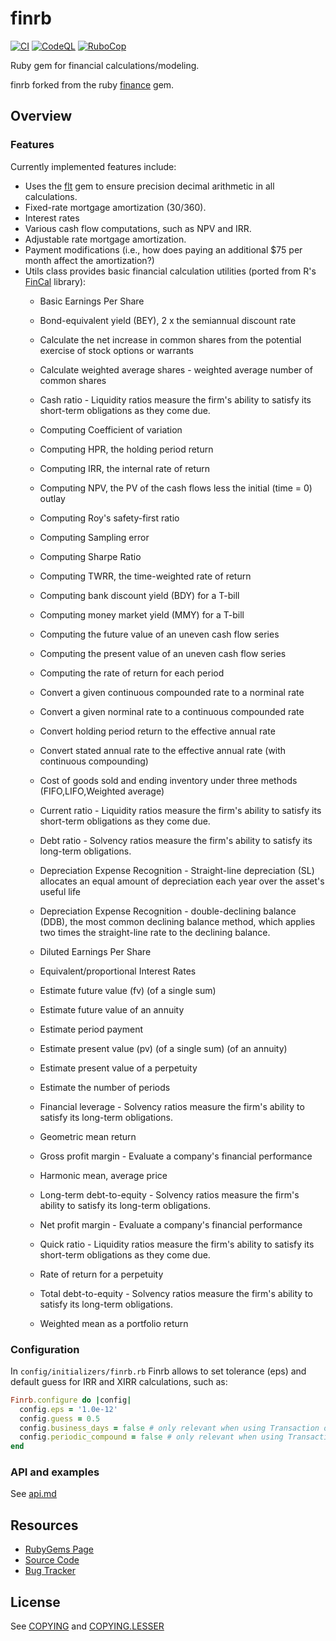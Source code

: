 # finrb

[![CI](https://github.com/ncs1/finrb/actions/workflows/ci.yml/badge.svg?branch=master)](https://github.com/ncs1/finrb/actions/workflows/ci.yml)
[![CodeQL](https://github.com/ncs1/finrb/actions/workflows/codeql.yml/badge.svg)](https://github.com/ncs1/finrb/actions/workflows/codeql.yml)
[![RuboCop](https://github.com/ncs1/finrb/actions/workflows/rubocop.yml/badge.svg)](https://github.com/ncs1/finrb/actions/workflows/rubocop.yml)

Ruby gem for financial calculations/modeling.

finrb forked from the ruby [finance](https://github.com/Edward-Intelligence/finance) gem.

## Overview

### Features

Currently implemented features include:

* Uses the [flt](https://github.com/jgoizueta/flt) gem to ensure precision decimal arithmetic in all calculations.
* Fixed-rate mortgage amortization (30/360).
* Interest rates
* Various cash flow computations, such as NPV and IRR.
* Adjustable rate mortgage amortization.
* Payment modifications (i.e., how does paying an additional $75 per month affect the amortization?)
* Utils class provides basic financial calculation utilities (ported from R's [FinCal](https://github.com/felixfan/FinCal) library):
  * Basic Earnings Per Share

  * Bond-equivalent yield (BEY), 2 x the semiannual discount rate

  * Calculate the net increase in common shares from the potential exercise of stock options or warrants

  * Calculate weighted average shares - weighted average number of common shares

  * Cash ratio - Liquidity ratios measure the firm's ability to satisfy its short-term obligations as they come due.

  * Computing Coefficient of variation

  * Computing HPR, the holding period return

  * Computing IRR, the internal rate of return

  * Computing NPV, the PV of the cash flows less the initial (time = 0) outlay

  * Computing Roy's safety-first ratio

  * Computing Sampling error

  * Computing Sharpe Ratio

  * Computing TWRR, the time-weighted rate of return

  * Computing bank discount yield (BDY) for a T-bill

  * Computing money market yield (MMY) for a T-bill

  * Computing the future value of an uneven cash flow series

  * Computing the present value of an uneven cash flow series

  * Computing the rate of return for each period

  * Convert a given continuous compounded rate to a norminal rate

  * Convert a given norminal rate to a continuous compounded rate

  * Convert holding period return to the effective annual rate

  * Convert stated annual rate to the effective annual rate (with continuous compounding)

  * Cost of goods sold and ending inventory under three methods (FIFO,LIFO,Weighted average)

  * Current ratio - Liquidity ratios measure the firm's ability to satisfy its short-term obligations as they come due.

  * Debt ratio - Solvency ratios measure the firm's ability to satisfy its long-term obligations.

  * Depreciation Expense Recognition - Straight-line depreciation (SL) allocates an equal amount of depreciation each year over the asset's useful life

  * Depreciation Expense Recognition - double-declining balance (DDB), the most common declining balance method, which applies two times the straight-line rate to the declining balance.

  * Diluted Earnings Per Share

  * Equivalent/proportional Interest Rates

  * Estimate future value (fv) (of a single sum)

  * Estimate future value of an annuity

  * Estimate period payment

  * Estimate present value (pv) (of a single sum) (of an annuity)

  * Estimate present value of a perpetuity

  * Estimate the number of periods

  * Financial leverage - Solvency ratios measure the firm's ability to satisfy its long-term obligations.

  * Geometric mean return

  * Gross profit margin - Evaluate a company's financial performance

  * Harmonic mean, average price

  * Long-term debt-to-equity - Solvency ratios measure the firm's ability to satisfy its long-term obligations.

  * Net profit margin - Evaluate a company's financial performance

  * Quick ratio - Liquidity ratios measure the firm's ability to satisfy its short-term obligations as they come due.

  * Rate of return for a perpetuity

  * Total debt-to-equity - Solvency ratios measure the firm's ability to satisfy its long-term obligations.

  * Weighted mean as a portfolio return

### Configuration

In `config/initializers/finrb.rb` Finrb allows to set tolerance (eps) and default guess for IRR and XIRR calculations, such as:

```ruby
Finrb.configure do |config|
  config.eps = '1.0e-12'
  config.guess = 0.5
  config.business_days = false # only relevant when using Transaction object, skips weekends
  config.periodic_compound = false # only relevant when using Transaction object
end
```

### API and examples

See [api.md](docs/api.md)

## Resources

* [RubyGems Page](https://rubygems.org/gems/finrb)
* [Source Code](https://github.com/ncs1/finrb)
* [Bug Tracker](https://github.com/ncs1/finrb/issues)

## License

See [COPYING](./COPYING) and [COPYING.LESSER](./COPYING.LESSER)

